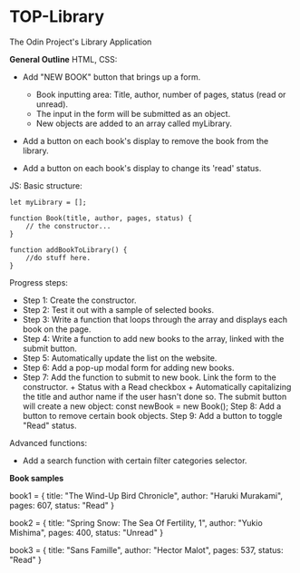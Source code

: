 # TOP-Library
The Odin Project's Library Application

**General Outline**
HTML, CSS: 
- Add "NEW BOOK" button that brings up a form. 
    + Book inputting area: Title, author, number of pages, status (read or unread).
    + The input in the form will be submitted as an object. 
    + New objects are added to an array called myLibrary.

- Add a button on each book's display to remove the book from the library. 

- Add a button on each book's display to change its 'read' status. 

JS: 
Basic structure: 

    let myLibrary = [];

    function Book(title, author, pages, status) { 
        // the constructor...
    }

    function addBookToLibrary() { 
        //do stuff here. 
    }

Progress steps: 

- Step 1: Create the constructor.
- Step 2: Test it out with a sample of selected books. 
- Step 3: Write a function that loops through the array and displays each book on the page. 
- Step 4: Write a function to add new books to the array, linked with the submit button. 
- Step 5: Automatically update the list on the website. 
- Step 6: Add a pop-up modal form for adding new books.
- Step 7: Add the function to submit to new book. 
        Link the form to the constructor.
            + Status with a Read checkbox
            + Automatically capitalizing the title and author name if the user hasn't done so. 
        The submit button will create a new object: const newBook = new Book();
Step 8: Add a button to remove certain book objects. 
Step 9: Add a button to toggle "Read" status.

Advanced functions: 
- Add a search function with certain filter categories selector. 


**Book samples**

book1 = { 
    title: "The Wind-Up Bird Chronicle", 
    author: "Haruki Murakami", 
    pages:  607, 
    status: "Read"
}

book2 = { 
    title: "Spring Snow: The Sea Of Fertility, 1", 
    author: "Yukio Mishima", 
    pages: 400, 
    status: "Unread"
}

book3 = {
        title: "Sans Famille", 
        author: "Hector Malot", 
        pages: 537, 
        status: "Read"
}

